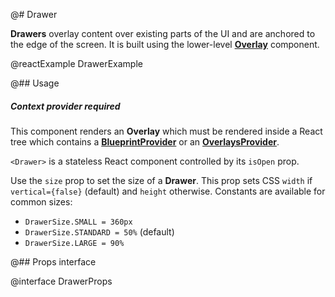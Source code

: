@# Drawer

**Drawers** overlay content over existing parts of the UI and are anchored to the edge of the screen.
It is built using the lower-level [**Overlay**](#core/components/overlay) component.

@reactExample DrawerExample

@## Usage

<div class="@ns-callout @ns-intent-warning @ns-icon-warning-sign @ns-callout-has-body-content">
    <h5 class="@ns-heading">

Context provider required

</h5>

This component renders an **Overlay** which must be rendered inside a React tree which
contains a **[BlueprintProvider](#core/context/blueprint-provider)** or an
**[OverlaysProvider](#core/context/overlays-provider)**.

</div>

`<Drawer>` is a stateless React component controlled by its `isOpen` prop.

Use the `size` prop to set the size of a **Drawer**. This prop sets CSS `width` if `vertical={false}` (default)
and `height` otherwise. Constants are available for common sizes:

-   `DrawerSize.SMALL = 360px`
-   `DrawerSize.STANDARD = 50%` (default)
-   `DrawerSize.LARGE = 90%`

@## Props interface

@interface DrawerProps
